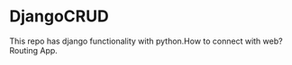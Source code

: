 # DjangoCRUD
This repo has django functionality with python.How to connect  with web? Routing App. 
